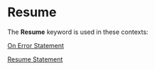 
# Resume <keyword>

The  **Resume** keyword is used in these contexts:

[On Error Statement](5f723da4-34bd-0a29-11b6-f6986d701570.md)

[Resume Statement](57fa9eb3-7e8d-2f7e-20d7-47e468b7836a.md)

